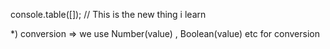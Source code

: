 console.table([]); // This is the new thing i learn

*) conversion
=> we use Number(value) , Boolean(value) etc for conversion